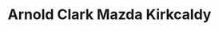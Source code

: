 ---
title: "Arnold Clark Mazda Kirkcaldy"
url: /kirkcaldy/arnold-clark-mazda-kirkcaldy/
shop: car
---